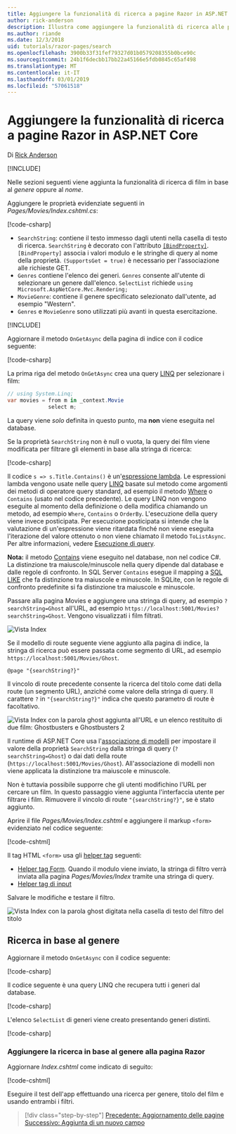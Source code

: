```yaml
---
title: Aggiungere la funzionalità di ricerca a pagine Razor in ASP.NET Core
author: rick-anderson
description: Illustra come aggiungere la funzionalità di ricerca alle pagine Razor di ASP.NET Core
ms.author: riande
ms.date: 12/3/2018
uid: tutorials/razor-pages/search
ms.openlocfilehash: 3900b33f31fef79327d01b0579208355b0bce90c
ms.sourcegitcommit: 24b1f6decbb17bb22a45166e5fdb0845c65af498
ms.translationtype: MT
ms.contentlocale: it-IT
ms.lasthandoff: 03/01/2019
ms.locfileid: "57061518"
---
```

# <a name="add-search-to-aspnet-core-razor-pages"></a>Aggiungere la funzionalità di ricerca a pagine Razor in ASP.NET Core

Di [Rick Anderson](https://twitter.com/RickAndMSFT)

[!INCLUDE[](~/includes/rp/download.md)]

Nelle sezioni seguenti viene aggiunta la funzionalità di ricerca di film in base al *genere* oppure al *nome*.

Aggiungere le proprietà evidenziate seguenti in *Pages/Movies/Index.cshtml.cs*:

[!code-csharp[](razor-pages-start/sample/RazorPagesMovie22/Pages/Movies/Index.cshtml.cs?name=snippet_newProps&highlight=11-999)]

* `SearchString`: contiene il testo immesso dagli utenti nella casella di testo di ricerca. `SearchString` è decorato con l'attributo [`[BindProperty]`](/dotnet/api/microsoft.aspnetcore.mvc.bindpropertyattribute). `[BindProperty]` associa i valori modulo e le stringhe di query al nome della proprietà. `(SupportsGet = true)` è necessario per l'associazione alle richieste GET.
* `Genres` contiene l'elenco dei generi. `Genres` consente all'utente di selezionare un genere dall'elenco. `SelectList` richiede `using Microsoft.AspNetCore.Mvc.Rendering;`
* `MovieGenre`: contiene il genere specificato selezionato dall'utente, ad esempio "Western".
* `Genres` e `MovieGenre` sono utilizzati più avanti in questa esercitazione.

[!INCLUDE[](~/includes/bind-get.md)]

Aggiornare il metodo `OnGetAsync` della pagina di indice con il codice seguente:

[!code-csharp[](razor-pages-start/sample/RazorPagesMovie22/Pages/Movies/Index.cshtml.cs?name=snippet_1stSearch)]

La prima riga del metodo `OnGetAsync` crea una query [LINQ](/dotnet/csharp/programming-guide/concepts/linq/) per selezionare i film:

```csharp
// using System.Linq;
var movies = from m in _context.Movie
             select m;
```

La query viene *solo* definita in questo punto, ma **non** viene eseguita nel database.

Se la proprietà `SearchString` non è null o vuota, la query dei film viene modificata per filtrare gli elementi in base alla stringa di ricerca:

[!code-csharp[](razor-pages-start/sample/RazorPagesMovie22/Pages/Movies/Index.cshtml.cs?name=snippet_SearchNull)]

Il codice `s => s.Title.Contains()` è un'[espressione lambda](/dotnet/csharp/programming-guide/statements-expressions-operators/lambda-expressions). Le espressioni lambda vengono usate nelle query [LINQ](/dotnet/csharp/programming-guide/concepts/linq/) basate sul metodo come argomenti dei metodi di operatore query standard, ad esempio il metodo [Where](/dotnet/csharp/programming-guide/concepts/linq/query-syntax-and-method-syntax-in-linq) o `Contains` (usato nel codice precedente). Le query LINQ non vengono eseguite al momento della definizione o della modifica chiamando un metodo, ad esempio `Where`, `Contains` o `OrderBy`. L'esecuzione della query viene invece posticipata. Per esecuzione posticipata si intende che la valutazione di un'espressione viene ritardata finché non viene eseguita l'iterazione del valore ottenuto o non viene chiamato il metodo `ToListAsync`. Per altre informazioni, vedere [Esecuzione di query](/dotnet/framework/data/adonet/ef/language-reference/query-execution).

**Nota:** il metodo [Contains](/dotnet/api/system.data.objects.dataclasses.entitycollection-1.contains) viene eseguito nel database, non nel codice C#. La distinzione tra maiuscole/minuscole nella query dipende dal database e dalle regole di confronto. In SQL Server `Contains` esegue il mapping a [SQL LIKE](/sql/t-sql/language-elements/like-transact-sql) che fa distinzione tra maiuscole e minuscole. In SQLite, con le regole di confronto predefinite si fa distinzione tra maiuscole e minuscole.

Passare alla pagina Movies e aggiungere una stringa di query, ad esempio `?searchString=Ghost` all'URL, ad esempio `https://localhost:5001/Movies?searchString=Ghost`. Vengono visualizzati i film filtrati.

![Vista Index](search/_static/ghost.png)

Se il modello di route seguente viene aggiunto alla pagina di indice, la stringa di ricerca può essere passata come segmento di URL, ad esempio `https://localhost:5001/Movies/Ghost`.

```cshtml
@page "{searchString?}"
```

Il vincolo di route precedente consente la ricerca del titolo come dati della route (un segmento URL), anziché come valore della stringa di query.  Il carattere `?` in `"{searchString?}"` indica che questo parametro di route è facoltativo.

![Vista Index con la parola ghost aggiunta all'URL e un elenco restituito di due film: Ghostbusters e Ghostbusters 2](search/_static/g2.png)

Il runtime di ASP.NET Core usa l'[associazione di modelli](xref:mvc/models/model-binding) per impostare il valore della proprietà `SearchString` dalla stringa di query (`?searchString=Ghost`) o dai dati della route (`https://localhost:5001/Movies/Ghost`). All'associazione di modelli non viene applicata la distinzione tra maiuscole e minuscole.

Non è tuttavia possibile supporre che gli utenti modifichino l'URL per cercare un film. In questo passaggio viene aggiunta l'interfaccia utente per filtrare i film. Rimuovere il vincolo di route `"{searchString?}"`, se è stato aggiunto.

Aprire il file *Pages/Movies/Index.cshtml* e aggiungere il markup `<form>` evidenziato nel codice seguente:

[!code-cshtml[](razor-pages-start/sample/RazorPagesMovie22/Pages/Movies/Index2.cshtml?highlight=14-19&range=1-22)]

Il tag HTML `<form>` usa gli [helper tag](xref:mvc/views/tag-helpers/intro) seguenti:

* [Helper tag Form](xref:mvc/views/working-with-forms#the-form-tag-helper). Quando il modulo viene inviato, la stringa di filtro verrà inviata alla pagina *Pages/Movies/Index* tramite una stringa di query.
* [Helper tag di input](xref:mvc/views/working-with-forms#the-input-tag-helper)

Salvare le modifiche e testare il filtro.

![Vista Index con la parola ghost digitata nella casella di testo del filtro del titolo](search/_static/filter.png)

## <a name="search-by-genre"></a>Ricerca in base al genere

Aggiornare il metodo `OnGetAsync` con il codice seguente:

[!code-csharp[](razor-pages-start/sample/RazorPagesMovie22/Pages/Movies/Index.cshtml.cs?name=snippet_SearchGenre)]

Il codice seguente è una query LINQ che recupera tutti i generi dal database.

[!code-csharp[](razor-pages-start/sample/RazorPagesMovie22/Pages/Movies/Index.cshtml.cs?name=snippet_LINQ)]

L'elenco `SelectList` di generi viene creato presentando generi distinti.

[!code-csharp[](razor-pages-start/sample/RazorPagesMovie22/Pages/Movies/Index.cshtml.cs?name=snippet_SelectList)]

### <a name="add-search-by-genre-to-the-razor-page"></a>Aggiungere la ricerca in base al genere alla pagina Razor

Aggiornare *Index.cshtml* come indicato di seguito:

[!code-cshtml[](razor-pages-start/sample/RazorPagesMovie22/Pages/Movies/IndexFormGenreNoRating.cshtml?highlight=16-18&range=1-26)]

Eseguire il test dell'app effettuando una ricerca per genere, titolo del film e usando entrambi i filtri.

> [!div class="step-by-step"]
> [Precedente: Aggiornamento delle pagine](xref:tutorials/razor-pages/da1)
> [Successivo: Aggiunta di un nuovo campo](xref:tutorials/razor-pages/new-field)
